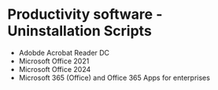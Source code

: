 # Productivity software - Uninstallation Scripts

- Adobde Acrobat Reader DC
- Microsoft Office 2021
- Microsoft Office 2024
- Microsoft 365 (Office) and Office 365 Apps for enterprises
